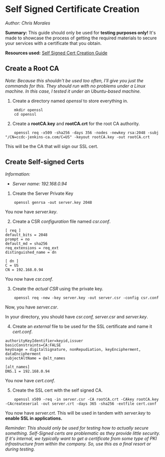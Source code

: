 # Self Signed Certificate Creation
*Author: Chris Morales*

**Summary:** This guide should only be used for **testing purposes only!** It's made to showcase the process of getting the required materials to secure your services with a certificate that you obtain. 

**Resources used:** [Self Signed Cert Creation Guide](https://devopscube.com/create-self-signed-certificates-openssl/)


## Create a Root CA
*Note: Because this shouldn't be used too often, I'll give you just the commands for this. They should run with no problems under a Linux machine. In this case, I tested it under an Ubuntu-based machine.*

1. Create a directory named *openssl* to store everything in.

```
    mkdir openssl
    cd openssl
```

2. Create a **rootCA.key** and **rootCA.crt** for the root CA authority.

```
    openssl req -x509 -sha256 -days 356 -nodes -newkey rsa:2048 -subj "/CN=ccdc-jenkins-ca.com/C=US" -keyout rootCA.key -out rootCA.crt
```

This will be the CA that will sign our SSL cert.


## Create Self-signed Certs

*Information:*
- *Server name: 192.168.0.94*




1. Create the Server Private Key

```
    openssl genrsa -out server.key 2048
```

You now have *server.key*.

2. Create a CSR *configuration* file named *csr.conf*.

```
[ req ]
default_bits = 2048
prompt = no
default_md = sha256
req_extensions = req_ext
distinguished_name = dn

[ dn ]
C = US
CN = 192.168.0.94
```
You now have *csr.conf*.

3. Create the *actual CSR* using the private key.

```
    openssl req -new -key server.key -out server.csr -config csr.conf
```

Now, you have *server.csr*.

In your directory, you should have *csr.conf, server.csr* and *server.key*.


4. Create an *external* file to be used for the SSL certificate and name it *cert.conf*. 

```
authorityKeyIdentifier=keyid,issuer
basicConstraints=CA:FALSE
keyUsage = digitalSignature, nonRepudiation, keyEncipherment, dataEncipherment
subjectAltName = @alt_names

[alt_names]
DNS.1 = 192.168.0.94
```

You now have *cert.conf*.

5. Create the SSL cert with the self signed CA.

```
    openssl x509 -req -in server.csr -CA rootCA.crt -CAkey rootCA.key -CAcreateserial -out server.crt -days 365 -sha256 -extfile cert.conf
```

You now have *server.crt*. This will be used in tandem with *server.key* to **enable SSL in applications.**



*Reminder: This should only be used for testing how to actually secure something. Self-Signed certs are problematic as they provide little security. If it's internal, we typically want to get a certificate from some type of PKI infrastructure from within the company. So, use this as a final resort or during testing.*